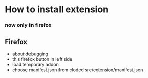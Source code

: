# How to install extension
### now only in firefox
## Firefox
 - about:debugging
 - this firefox button in left side
 - load temporary addon
 - choose manifest.json from cloded src/extension/manifest.json

